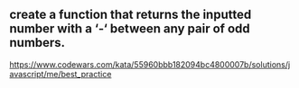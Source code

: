 ## create a function that returns the inputted number with a ‘-‘ between any pair of odd numbers.

https://www.codewars.com/kata/55960bbb182094bc4800007b/solutions/javascript/me/best_practice